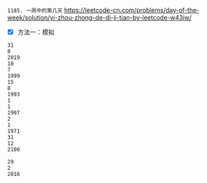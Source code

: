 
`1185. 一周中的第几天` https://leetcode-cn.com/problems/day-of-the-week/solution/yi-zhou-zhong-de-di-ji-tian-by-leetcode-w43iw/
- [x] 方法一：模拟

```
31
8
2019
18
7
1999
15
8
1993
1
1
1997
2
1
1971
31
12
2100

29
2
2016
```
